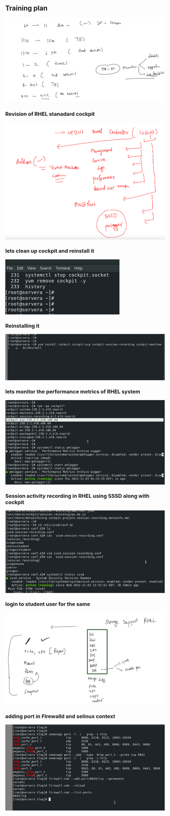 ## Training plan 

<img src="plan.png">

### Revision of  RHEL stanadard cockpit 

<img src="cockpit.png">

### lets clean up cockpit and reinstall it 

<img src="rmc.png">

### Reinstalling it 

<img src="rei.png">


### lets monitor the performance metrics of RHEL system 

<img src="perm.png">

### Session activity recording in RHEL using SSSD along with cockpit 

<img src="cockr.png">

### login to student user for the same 

<img src="st.png">

### adding port in FIrewalld and selinux context 

<img src="fire.png">




